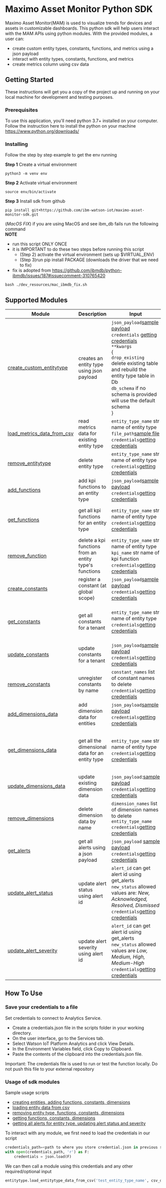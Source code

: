# Maximo Asset Monitor Python SDK

Maximo Asset Monitor(MAM) is used to visualize trends for devices and assets in customizable dashboards. This python
 sdk  will help users interact with the MAM APIs using python modules. With the provided modules, a user can:
 * create custom entity types, constants, functions, and metrics using a json payload
 * interact with entity types, constants, functions, and metrics
 * create metrics column using csv data

## Getting Started

These instructions will get you a copy of the project up and running on your local machine for development and testing purposes.

### Prerequisites

To use this application, you'll need python 3.7+ installed on your computer. Follow the instruction here to
 install the python on your machine https://www.python.org/downloads/
 

### Installing

Follow the step by step example to get the env running

**Step 1** Create a virtual environment
```
python3 -m venv env
```

**Step 2** Activate virtual environment
```
source env/bin/activate
```

**Step 3** Install sdk from github

```
pip install git+https://github.com/ibm-watson-iot/maximo-asset-monitor-sdk.git
```

(*MacOS FIX*) if you are using MacOS and see ibm_db fails run the following command <br>
**NOTE**
* run this script ONLY ONCE
* it is IMPORTANT to do these two steps before running this script
    * (Step 2) activate the virtual environment (sets up $VIRTUAL_ENV)
    * (Step 3)run pip install PACKAGE (downloads the driver that we need to fix)
* fix is adopted from https://github.com/ibmdb/python-ibmdb/issues/187#issuecomment-310765420

```
bash ./dev_resources/mac_ibmdb_fix.sh
```

## Supported Modules
Module  | Description | Input | Output
--- | :---- | --- | ---
[create_custom_entitytype](https://github.com/ibm-watson-iot/maximo-asset-monitor-sdk/blob/391a9eaacebc72fc9dd8a29a04705793c1579bb5/src/mam/sdk/entitytype.py#L85) | creates an entity type using json payload | `json_payload`[sample payload](https://github.com/ibm-watson-iot/maximo-asset-monitor-sdk/blob/master/data/sample_usage_data.json)<br/>`credentials` [getting credentials](#save-your-credentials-to-a-file) <br/> `**kwargs`<br/>{<br/>`drop_existing`  delete existing table and rebuild the entity type table in Db<br/>`db_schema` if no schema is provided will use the default schema<br/>} | None
[load_metrics_data_from_csv](https://github.com/ibm-watson-iot/maximo-asset-monitor-sdk/blob/391a9eaacebc72fc9dd8a29a04705793c1579bb5/src/mam/sdk/entitytype.py#L201) | read metrics data for existing entity type | `entity_type_name` str name of entity type <br/>`file_path`[sample file](https://github.com/ibm-watson-iot/maximo-asset-monitor-sdk/blob/master/data/sample_csv_data.csv)<br/>`credentials`[getting credentials](#save-your-credentials-to-a-file) | None
[remove_entitytype](https://github.com/ibm-watson-iot/maximo-asset-monitor-sdk/blob/391a9eaacebc72fc9dd8a29a04705793c1579bb5/src/mam/sdk/entitytype.py#L280) | delete entity type | `entity_type_name` str name of entity type <br/>`credentials`[getting credentials](#save-your-credentials-to-a-file)| api response
[add_functions](https://github.com/ibm-watson-iot/maximo-asset-monitor-sdk/blob/391a9eaacebc72fc9dd8a29a04705793c1579bb5/src/mam/sdk/kpifunction.py#L48) | add kpi functions to an entity type |`json_payload`[sample payload](https://github.com/ibm-watson-iot/maximo-asset-monitor-sdk/blob/master/data/sample_function_data.json)<br/>`credentials`[getting credentials](#save-your-credentials-to-a-file) | None
[get_functions](https://github.com/ibm-watson-iot/maximo-asset-monitor-sdk/blob/391a9eaacebc72fc9dd8a29a04705793c1579bb5/src/mam/sdk/kpifunction.py#L109) | get all kpi functions for an entity type |`entity_type_name` str name of entity type <br/>`credentials`[getting credentials](#save-your-credentials-to-a-file) | list of dict with kpi functions (api response)
[remove_function](https://github.com/ibm-watson-iot/maximo-asset-monitor-sdk/blob/391a9eaacebc72fc9dd8a29a04705793c1579bb5/src/mam/sdk/kpifunction.py#L153) | delete a kpi functions from an entity type's functions |`entity_type_name` str name of entity type <br/>`kpi_name` str name of kpi function <br/>`credentials`[getting credentials](#save-your-credentials-to-a-file) | api response
[create_constants](https://github.com/ibm-watson-iot/maximo-asset-monitor-sdk/blob/391a9eaacebc72fc9dd8a29a04705793c1579bb5/src/mam/sdk/constants.py#L90) | register a constant (at global scope) | `json_payload`[sample payload](https://github.com/ibm-watson-iot/maximo-asset-monitor-sdk/blob/master/data/sample_constant_data.json)<br/>`credentials`[getting credentials](#save-your-credentials-to-a-file) | api response
[get_constants](https://github.com/ibm-watson-iot/maximo-asset-monitor-sdk/blob/391a9eaacebc72fc9dd8a29a04705793c1579bb5/src/mam/sdk/constants.py#L147) | get all constants for a tenant | `entity_type_name` str name of entity type<br/>`credentials`[getting credentials](#save-your-credentials-to-a-file) | list of dict with constants information (api response)
[update_constants](https://github.com/ibm-watson-iot/maximo-asset-monitor-sdk/blob/391a9eaacebc72fc9dd8a29a04705793c1579bb5/src/mam/sdk/constants.py#L175) | update constants for a tenant | `json_payload`[sample payload](https://github.com/ibm-watson-iot/maximo-asset-monitor-sdk/blob/master/data/sample_constant_data.json)<br/>`credentials`[getting credentials](#save-your-credentials-to-a-file) | api response
[remove_constants](https://github.com/ibm-watson-iot/maximo-asset-monitor-sdk/blob/391a9eaacebc72fc9dd8a29a04705793c1579bb5/src/mam/sdk/constants.py#L229) | unregister constants by name |`constant_names` list of constant names to delete <br/>`credentials`[getting credentials](#save-your-credentials-to-a-file)  | api response
[add_dimensions_data](https://github.com/ibm-watson-iot/maximo-asset-monitor-sdk/blob/391a9eaacebc72fc9dd8a29a04705793c1579bb5/src/mam/sdk/dimension.py#L66) | add dimension data for entities |`json_payload`[sample payload](https://github.com/ibm-watson-iot/maximo-asset-monitor-sdk/blob/master/data/sample_dimension_data.json)<br/>`credentials`[getting credentials](#save-your-credentials-to-a-file)  | api response
[get_dimensions_data](https://github.com/ibm-watson-iot/maximo-asset-monitor-sdk/blob/391a9eaacebc72fc9dd8a29a04705793c1579bb5/src/mam/sdk/dimension.py#L136) | get all the dimensional data for an entity type |`entity_type_name` str name of entity type <br/>`credentials`[getting credentials](#save-your-credentials-to-a-file)  | list of dict with dimension data information (api response)
[update_dimensions_data](https://github.com/ibm-watson-iot/maximo-asset-monitor-sdk/blob/391a9eaacebc72fc9dd8a29a04705793c1579bb5/src/mam/sdk/dimension.py#L123) | update existing dimension data | `json_payload`:[sample payload](https://github.com/ibm-watson-iot/maximo-asset-monitor-sdk/blob/master/data/sample_dimension_data.json)<br/>`credentials`[getting credentials](#save-your-credentials-to-a-file)  | api response
[remove_dimensions](https://github.com/ibm-watson-iot/maximo-asset-monitor-sdk/blob/391a9eaacebc72fc9dd8a29a04705793c1579bb5/src/mam/sdk/dimension.py#L162) | delete dimension data by name | `dimension_names` list of dimension names to delete <br/>`entity_type_name`<br/>`credentials`[getting credentials](#save-your-credentials-to-a-file) | api response
[get_alerts](https://github.com/ibm-watson-iot/maximo-asset-monitor-sdk/blob/391a9eaacebc72fc9dd8a29a04705793c1579bb5/src/mam/sdk/alerts.py#L51) | get all alerts using a json payload | `json_payload` [sample payload](https://github.com/ibm-watson-iot/maximo-asset-monitor-sdk/blob/master/data/sample_alerts_data.json)  <br/>`credentials`[getting credentials](#save-your-credentials-to-a-file) | api response
[update_alert_status](https://github.com/ibm-watson-iot/maximo-asset-monitor-sdk/blob/391a9eaacebc72fc9dd8a29a04705793c1579bb5/src/mam/sdk/alerts.py#L118) | update alert status using alert id | `alert_id` can get alert id using get_alerts <br/> `new_status` allowed values are: *New, Acknowledged, Resolved, Dismissed* <br/> `credentials`[getting credentials](#save-your-credentials-to-a-file) | None
[update_alert_severity](https://github.com/ibm-watson-iot/maximo-asset-monitor-sdk/blob/391a9eaacebc72fc9dd8a29a04705793c1579bb5/src/mam/sdk/alerts.py#L157) | update alert severity using alert id | `alert_id` can get alert id using get_alerts <br/> `new_status` allowed values are *Low, Medium, High, Medium-High* <br/> `credentials`[getting credentials](#save-your-credentials-to-a-file) | None

## How To Use

### Save your credentials to a file

Set credentials to connect to Analytics Service.
* Create a credentials.json file in the scripts folder in your working directory. 
* On the user interface, go to the Services tab.
* Select Watson IoT Platform Analytics and click View Details.
* In the Environment Variables field, click Copy to Clipboard.
* Paste the contents of the clipboard into the credentials.json file.

Important: The credentials file is used to run or test the function locally. Do not push this file to your external repository

### Usage of sdk modules
Sample usage scripts 
* [creating entities, adding functions, constants, dimensions](https://github.com/ibm-watson-iot/maximo-asset-monitor-sdk/blob/master/scripts/sample_create_modules.py)
* [loading entity data from csv](https://github.com/ibm-watson-iot/maximo-asset-monitor-sdk/blob/master/scripts/sample_load_csv_data.py)
* [removing entity type, functions, constants, dimensions](https://github.com/ibm-watson-iot/maximo-asset-monitor-sdk/blob/master/scripts/sample_delete_modules.py)
* [getting functions, constants, dimensions](https://github.com/ibm-watson-iot/maximo-asset-monitor-sdk/blob/master/scripts/sample_get_modules.py)
* [getting all alerts for entity type, updating alert status and severity](https://github.com/ibm-watson-iot/maximo-asset-monitor-sdk/blob/master/scripts/sample_alerts_usage.py)

To interact with any module, we first need to load the credentials in our script
```python
credentials_path=<path to where you store credential.json in previous step>
with open(credentials_path, 'r') as F:
    credentials = json.load(F)
```
We can then call a module using this credentials and any other required/optional input
```python
entitytype.load_entitytype_data_from_csv('test_entity_type_name', csv_data_path, credentials=credentials)
```

